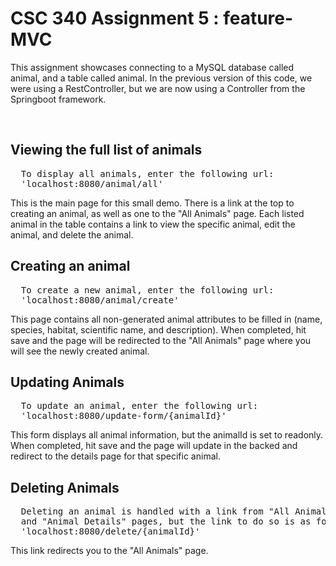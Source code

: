<h1>CSC 340 Assignment 5 : feature-MVC</h1>

<p>This assignment showcases connecting to a MySQL database called animal, and a table called animal. In the previous version of this code, we were using a RestController, but we are now using a Controller from the Springboot framework. 
</p>

<br>

<h2>Viewing the full list of animals</h2>
<pre>
  To display all animals, enter the following url:
  'localhost:8080/animal/all'
</pre>

This is the main page for this small demo. There is a link at the top to creating an animal, as well as one to the "All Animals" page. Each listed animal in the table contains a link to view the specific animal, edit the animal, and delete the animal. 

<h2>Creating an animal</h2>
<pre>
  To create a new animal, enter the following url:
  'localhost:8080/animal/create'
</pre>

This page contains all non-generated animal attributes to be filled in (name, species, habitat, scientific name, and description). When completed, hit save and the page will be redirected to the "All Animals" page where you will see the newly created animal.

<h2>Updating Animals</h2>
<pre>
  To update an animal, enter the following url:
  'localhost:8080/update-form/{animalId}'
</pre>

This form displays all animal information, but the animalId is set to readonly. When completed, hit save and the page will update in the backed and redirect to the details page for that specific animal.

<h2>Deleting Animals</h2>
<pre>
  Deleting an animal is handled with a link from "All Animals" 
  and "Animal Details" pages, but the link to do so is as follows:
  'localhost:8080/delete/{animalId}'
</pre>

This link redirects you to the "All Animals" page. 
